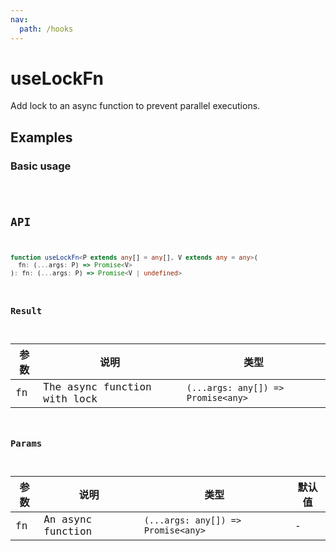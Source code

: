 ```yaml
---
nav:
  path: /hooks
---
```


# useLockFn

Add lock to an async function to prevent parallel executions.

## Examples

### Basic usage

<code src="./demo/demo1.tsx" />

## API

```typescript
function useLockFn<P extends any[] = any[], V extends any = any>(
  fn: (...args: P) => Promise<V>
): fn: (...args: P) => Promise<V | undefined>
```

### Result

| 参数 | 说明                         | 类型                               |
|------|------------------------------|------------------------------------|
| fn   | The async function with lock | `(...args: any[]) => Promise<any>` |

### Params

| 参数 | 说明              | 类型                               | 默认值 |
|------|-------------------|------------------------------------|--------|
| fn   | An async function | `(...args: any[]) => Promise<any>` | -      |
